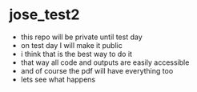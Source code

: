 # jose_test2

- this repo will be private until test day
- on test day I will make it public
- i think that is the best way to do it
- that way all code and outputs are easily accessible
- and of course the pdf will have everything too
- lets see what happens


